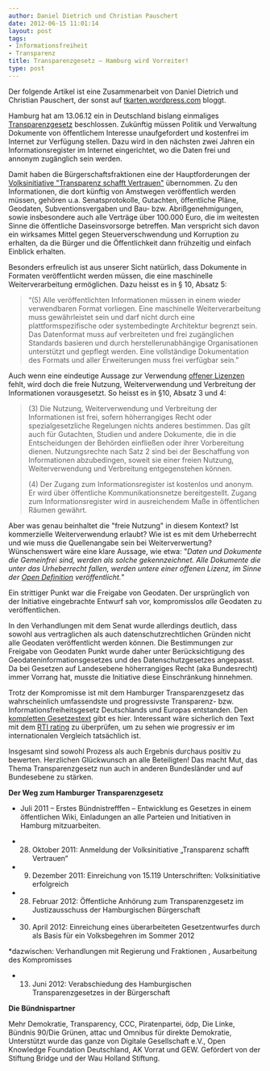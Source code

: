 ```yaml
---
author: Daniel Dietrich und Christian Pauschert
date: 2012-06-15 11:01:14
layout: post
tags:
- Informationsfreiheit
- Transparenz
title: Transparenzgesetz – Hamburg wird Vorreiter!
type: post
---
```


Der folgende Artikel ist eine Zusammenarbeit von Daniel Dietrich und Christian Pauschert, der sonst auf [tkarten.wordpress.com](http://tkarten.wordpress.com/) bloggt.

Hamburg hat am 13.06.12 ein in Deutschland bislang einmaliges [Transparenzgesetz](http://www.transparenzgesetz.de/) beschlossen. Zukünftig müssen Politik und Verwaltung Dokumente von öffentlichem Interesse unaufgefordert und kostenfrei im Internet zur Verfügung stellen. Dazu wird in den nächsten zwei Jahren ein Informationsregister im Internet eingerichtet, wo die Daten frei und annonym zugänglich sein werden.

Damit haben die Bürgerschaftsfraktionen eine der Hauptforderungen der [Volksinitiative "Transparenz schafft Vertrauen"](http://www.transparenzgesetz.de/ueberuns/) übernommen. Zu den Informationen, die dort künftig von Amstwegen veröffentlich werden müssen, gehören u.a. Senatsprotokolle, Gutachten, öffentliche Pläne, Geodaten, Subventionsvergaben und Bau- bzw. Abrißgenehmigungen, sowie insbesondere auch alle Verträge über 100.000 Euro, die im weitesten Sinne die öffentliche Daseinsvorsorge betreffen. Man verspricht sich davon ein wirksames Mittel gegen Steuerverschwendung und Korruption zu erhalten, da die Bürger und die Öffentlichkeit dann frühzeitig und einfach Einblick erhalten.

Besonders erfreulich ist aus unserer Sicht natürlich, dass Dokumente in Formaten veröffentlicht werden müssen, die eine maschinelle Weiterverarbeitung ermöglichen. Dazu heisst es in § 10, Absatz 5:

> “(5) Alle veröffentlichten Informationen müssen in einem wieder verwendbaren Format vorliegen. Eine maschinelle Weiterverarbeitung muss gewährleistet sein und darf nicht durch eine plattformspezifische oder systembedingte Architektur begrenzt sein. Das Datenformat muss auf verbreiteten und frei zugänglichen Standards basieren und durch herstellerunabhängige Organisationen unterstützt und gepflegt werden. Eine vollständige Dokumentation des Formats und aller Erweiterungen muss frei verfügbar sein.”

Auch wenn eine eindeutige Aussage zur Verwendung [offener Lizenzen](http://opendefinition.org/licenses/) fehlt, wird doch die freie Nutzung, Weiterverwendung und Verbreitung der Informationen vorausgesetzt. So heisst es in §10, Absatz 3 und 4:

> (3) Die Nutzung, Weiterverwendung und Verbreitung der Informationen ist frei, sofern höherrangiges Recht oder spezialgesetzliche Regelungen nichts anderes bestimmen. Das gilt auch für Gutachten, Studien und andere Dokumente, die in die Entscheidungen der Behörden einfließen oder ihrer Vorbereitung dienen. Nutzungsrechte nach Satz 2 sind bei der Beschaffung von Informationen abzubedingen, soweit sie einer freien Nutzung, Weiterverwendung und Verbreitung entgegenstehen können.
> 
> (4) Der Zugang zum Informationsregister ist kostenlos und anonym. Er wird über öffentliche Kommunikationsnetze bereitgestellt. Zugang zum Informationsregister wird in ausreichendem Maße in öffentlichen Räumen gewährt.

Aber was genau beinhaltet die "freie Nutzung" in diesem Kontext? Ist kommerzielle Weiterverwendung erlaubt? Wie ist es mit dem Urheberrecht und wie muss die Quellenangabe sein bei Weiterverwertung? Wünschenswert wäre eine klare Aussage, wie etwa: "_Daten und Dokumente die Gemeinfrei sind, werden als solche gekennzeichnet. Alle Dokumente die unter das Urheberrecht fallen, werden untere einer offenen Lizenz, im Sinne der [Open Definition](http://opendefinition.org/okd/deutsch/) veröffentlicht._"

Ein strittiger Punkt war die Freigabe von Geodaten. Der ursprünglich von der Initiative eingebrachte Entwurf sah vor, kompromisslos _alle_ Geodaten zu veröffentlichen.

In den Verhandlungen mit dem Senat wurde allerdings deutlich, dass sowohl aus vertraglichen als auch datenschutzrechtlichen Gründen nicht alle Geodaten veröffentlicht werden können. Die Bestimmungen zur Freigabe von Geodaten Punkt wurde daher unter Berücksichtigung des Geodateninformationsgesetzes und des Datenschutzgesetzes angepasst. Da bei Gesetzen auf Landesebene höherrangiges Recht (aka Bundesrecht) immer Vorrang hat, musste die Initiative diese Einschränkung hinnehmen.

Trotz der Kompromisse ist mit dem Hamburger Transparenzgesetz das wahrscheinlich umfassendste und progressivste Transparenz- bzw. Informationsfreiheitsgesetz Deutschlands und Europas entstanden. Den [kompletten Gesetzestext](http://www.transparenzgesetz.de/fileadmin/user_upload/materialien/HmbTG_endversion_08_06.pdf) gibt es hier. Interessant wäre sicherlich den Text mit dem [RTI rating](http://www.rti-rating.org/) zu überprüfen, um zu sehen wie progressiv er im internationalen Vergleich tatsächlich ist.

Insgesamt sind sowohl Prozess als auch Ergebnis durchaus positiv zu bewerten. Herzlichen Glückwunsch an alle Beteiligten! Das macht Mut, das Thema Transparenzgesetz nun auch in anderen Bundesländer und auf Bundesebene zu stärken.

**Der Weg zum Hamburger Transparenzgesetz**

* Juli 2011 – Erstes Bündnistrefffen – Entwicklung es Gesetzes in einem öffentlichen Wiki, Einladungen an alle Parteien und Initiativen in Hamburg mitzuarbeiten.

* 28. Oktober 2011: Anmeldung der Volksinitiative „Transparenz schafft Vertrauen“

* 9. Dezember 2011: Einreichung von 15.119 Unterschriften: Volksinitiative erfolgreich

* 28. Februar 2012: Öffentliche Anhörung zum Transparenzgesetz im Justizausschuss der Hamburgischen Bürgerschaft

* 30. April 2012: Einreichung eines überarbeiteten Gesetzentwurfes durch als Basis für ein Volksbegehren im Sommer 2012

*dazwischen: Verhandlungen mit Regierung und Fraktionen , Ausarbeitung des Kompromisses

* 13. Juni 2012: Verabschiedung des Hamburgischen Transparenzgesetzes in der Bürgerschaft

**Die Bündnispartner**

Mehr Demokratie, Transparency, CCC, Piratenpartei, ödp, Die Linke, Bündnis 90/Die Grünen, attac und Omnibus für direkte Demokratie, Unterstützt wurde das ganze von Digitale Gesellschaft e.V., Open Knowledge Foundation Deutschland, AK Vorrat und GEW. Gefördert von der Stiftung Bridge und der Wau Holland Stiftung.